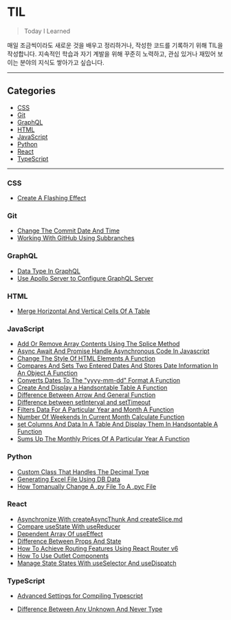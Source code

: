 # TIL

> Today I Learned

매일 조금씩이라도 새로운 것을 배우고 정리하거나, 작성한 코드를 기록하기 위해 TIL을 작성합니다.
지속적인 학습과 자기 계발을 위해 꾸준히 노력하고, 관심 있거나 재밌어 보이는 분야의 지식도 쌓아가고 싶습니다.

<hr>

## Categories

- [CSS](#css)
- [Git](#git)
- [GraphQL](#graphql)
- [HTML](#html)
- [JavaScript](#javascript)
- [Python](#python)
- [React](#react)
- [TypeScript](#typescript)

<hr>

### CSS

- [Create A Flashing Effect](https://github.com/kmseunh/til/blob/main/CSS/create-a-flashing-effect.md)

### Git

- [Change The Commit Date And Time](https://github.com/kmseunh/til/blob/main/Git/change-the-commit-date-and-time.md)
- [Working With GitHub Using Subbranches](https://github.com/kmseunh/til/blob/main/Git/working-with-github-using-subbranches.md)

### GraphQL

- [Data Type In GraphQL](https://github.com/kmseunh/til/blob/main/GraphQL/data-type-in-graphql.md)
- [Use Apollo Server to Configure GraphQL Server](https://github.com/kmseunh/til/blob/main/GraphQL/use-apollo-server-to-configure-graphql-server.md)

### HTML

- [Merge Horizontal And Vertical Cells Of A Table](https://github.com/kmseunh/til/blob/main/HTML/merge-horizontal-and-vertical-cells-of-a-table.md)

### JavaScript

- [Add Or Remove Array Contents Using The Splice Method](https://github.com/kmseunh/til/blob/main/javascript/add-or-remove-array-contents-using-the-splice-method.md)
- [Async Await And Promise Handle Asynchronous Code In Javascript](https://github.com/kmseunh/til/blob/main/javascript/async-await-and-promise-handle-asynchronous-code-in-javascript.md)
- [Change The Style Of HTML Elements A Function](https://github.com/kmseunh/til/blob/main/javascript/change%20the-style-of-html-elements-a-function.md)
- [Compares And Sets Two Entered Dates And Stores Date Information In An Object A Function](https://github.com/kmseunh/til/blob/main/javascript/compares-and-sets-two-entered-dates-and-stores-date-information-in-an-object-a-function.md)
- [Converts Dates To The "yyyy-mm-dd" Format A Function](https://github.com/kmseunh/til/blob/main/javascript/converts-dates-to-the-yyyy-mm-dd-format-a-function.md)
- [Create And Display a Handsontable Table A Function](https://github.com/kmseunh/til/blob/main/javascript/create-and-display-a-handsontable-table-a-function.md)
- [Difference Between Arrow And General Function](https://github.com/kmseunh/til/blob/main/javascript/difference-between-arrow-and-general-function.md)
- [Difference between setInterval and setTimeout](https://github.com/kmseunh/til/blob/main/javascript/difference-between-setInterval-and-setTimeout.md)
- [Filters Data For A Particular Year and Month A Function](https://github.com/kmseunh/til/blob/main/javascript/filters-data-for-a-particular-year-and-month-a-function.md)
- [Number Of Weekends In Current Month Calculate Function](https://github.com/kmseunh/til/blob/main/javascript/number-of-weekends-in-current-month-calculate-function.md)
- [set Columns And Data In A Table And Display Them In Handsontable A Function](https://github.com/kmseunh/til/blob/main/javascript/set-columns-and-data-in-a-table-and-display-them-in-handsontable-a-function.md)
- [Sums Up The Monthly Prices Of A Particular Year A Function](https://github.com/kmseunh/til/blob/main/javascript/sums-up-the-monthly-prices-of-a-particular-year-a-function.md)

### Python

- [Custom Class That Handles The Decimal Type](https://github.com/kmseunh/til/blob/main/python/custom-class-that-handles-the-decimal-type.md)
- [Generating Excel File Using DB Data](https://github.com/kmseunh/til/blob/main/python/generating-excel-file-using-db-data.md)
- [How Tomanually Change A .py File To A .pyc File](https://github.com/kmseunh/til/blob/main/python/how-tomanually-change-a-py-file-to-a-pyc-file.md)

### React

- [Asynchronize With createAsyncThunk And createSlice.md](https://github.com/kmseunh/til/blob/main/react/asynchronize-with-createAsyncThunk-and-createSlice.md)
- [Compare useState With useReducer](https://github.com/kmseunh/til/blob/main/react/compare%20useState%20with%20useReducer.md)
- [Dependent Array Of useEffect](https://github.com/kmseunh/til/blob/main/react/dependent-array-of-useEffect.md)
- [Difference Between Props And State](https://github.com/kmseunh/til/blob/main/react/difference-between-props-and-state.md)
- [How To Achieve Routing Features Using React Router v6](https://github.com/kmseunh/til/blob/main/react/how-to-achieve-routing-features-using-react-router-dom-v6.md)
- [How To Use Outlet Components](https://github.com/kmseunh/til/blob/main/react/how-to-use-outlet-components.md)
- [Manage State States With useSelector And useDispatch](https://github.com/kmseunh/til/blob/main/react/manage-state-status-with-useSelector-and-useDispatch.md)

### TypeScript

- [Advanced Settings for Compiling Typescript](https://github.com/kmseunh/til/blob/main/TypeScript/advanced-settings-for-compiling-typescript.md)

- [Difference Between Any Unknown And Never Type](https://github.com/kmseunh/til/blob/main/TypeScript/difference-between-any-unknown-and-never-type.md)
